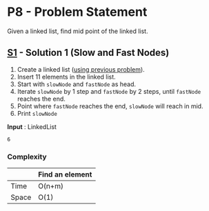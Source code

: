 # P8 - Problem Statement
Given a linked list, find mid point of the linked list.

## [S1](https://github.com/Lakshitnagar/DS-ALGO/blob/master/ds/linkedlist/p8/S1.java) - Solution 1 (Slow and Fast Nodes)
1. Create a linked list ([using previous problem](https://github.com/Lakshitnagar/DS-ALGO/blob/master/ds/linkedlist/LinkedList.java)).
2. Insert 11 elements in the linked list.
3. Start with `slowNode` and `fastNode` as head.
4. Iterate `slowNode` by 1 step and `fastNode` by 2 steps, until `fastNode` reaches the end.
5. Point where `fastNode` reaches the end, `slowNode` will reach in mid.
6. Print `slowNode`

<b>Input</b> : LinkedList
```
6
```

### Complexity

|               | Find an element     |
| ------------- | ------------------- |
| Time          | O(n+m)              |
| Space         | O(1)                |
